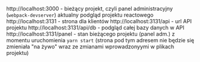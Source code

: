 http://localhost:3000 - bieżący projekt, czyli panel administracyjny (`webpack-devserver`) aktualny podgląd projektu reactowego
http://localhost:3131 - strona dla klientów
http://localhost:3131/api - url API projektu
http://localhost:3131/api/db - podgląd całej bazy danych w API
http://localhost:3131/panel - stan bieżącego projektu (panel adm.) z momentu uruchomienia `yarn start` (strona pod tym adresem nie będzie się zmieniała "na żywo" wraz ze zmianami wprowadzonyymi w plikach projektu)
